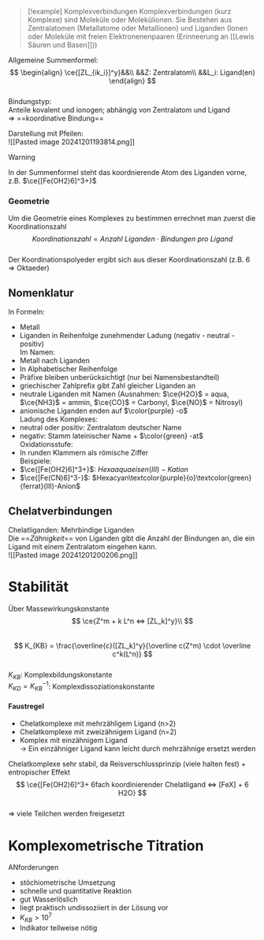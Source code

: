 > [!example] Komplexverbindungen
>Komplexverbindungen (kurz Komplexe) sind Moleküle oder Molekülionen. Sie Bestehen aus Zentralatomen (Metallatome oder Metallionen) und Liganden (Ionen oder Moleküle mit freien Elektronenenpaaren (Erinneerung an [[Lewis Säuren und Basen]]))                        
                        
Allgemeine Summenformel:                        
$$                        
\begin{align}                        
\ce{[ZL_{ik_i}]^y}&&\\                        
&&Z: Zentralatom\\                        
&&L_i: Ligand(en)                        
\end{align}                        
$$                        
Bindungstyp:                        
Anteile kovalent und ionogen; abhängig von Zentralatom und Ligand                        
=> ==koordinative Bindung==                        
                        
Darstellung mit Pfeilen:                        
![[Pasted image 20241201193814.png]]                        
                        
> [!warning]                         
> In der Summenformel steht das koordnierende Atom des Liganden vorne, z.B. $\ce{[Fe(OH2)6]^3+}$                        
                        
### Geometrie                        
Um die Geometrie eines Komplexes zu bestimmen errechnet man zuerst die Koordinationszahl                        
$$                        
Koordinationszahl = \textit{Anzahl Liganden} \cdot \textit{Bindungen pro Ligand}                        
$$                        
Der Koordinationspolyeder ergibt sich aus dieser Koordinationszahl (z.B. 6 => Oktaeder)                        
## Nomenklatur                        
In Formeln:                        
- Metall                        
- Liganden in Reihenfolge zunehmender Ladung (negativ - neutral - positiv)                        
Im Namen:                        
- Metall nach Liganden                        
- In Alphabetischer Reihenfolge                        
- Präfixe bleiben unberücksichtigt (nur bei Namensbestandteil)                        
- griechischer Zahlprefix gibt Zahl gleicher Liganden an                        
- neutrale Liganden mit Namen (Ausnahmen: $\ce{H2O}$ = aqua, $\ce{NH3}$ = ammin, $\ce{CO}$ = Carbonyl, $\ce{NO}$ = Nitrosyl)                        
- anionische Liganden enden auf $\color{purple} -o$                        
Ladung des Komplexes:                        
 - neutral oder positiv: Zentralatom deutscher Name                         
 - negativ: Stamm lateinischer Name + $\color{green} -at$                        
 Oxidationsstufe:                        
 - In runden Klammern als römische Ziffer                        
Beispiele:                        
- $\ce{[Fe(OH2)6]^3+}$: $Hexaaquaeisen(III) - Kation$                        
- $\ce{[Fe(CN)6]^3-}$: $Hexacyan\textcolor{purple}{o}\textcolor{green}{ferrat}(III)-Anion$                        
## Chelatverbindungen                        
Chelatliganden: Mehrbindige Liganden                        
Die ==*Zähnigkeit*== von Liganden gibt die Anzahl der Bindungen an, die ein Ligand mit einem Zentralatom eingehen kann.                        
![[Pasted image 20241201200206.png]]                        
                        
# Stabilität                        
Über Massewirkungskonstante                        
$$                        
\ce{Z^m + k L^n <=> [ZL_k]^y}\\                        
$$                        
$$                        
K_{KB} = \frac{\overline{c}([ZL_k]^y}{\overline c(Z^m) \cdot \overline c^k(L^n)}                        
$$                        
$K_{KB}$: Komplexbildungskonstante                        
$K_{KD} = K_{KB}{}^{-1}$: Komplexdissoziationskonstante                        
#### Faustregel                        
- Chelatkomplexe mit mehrzähligem Ligand (n>2)                        
- Chelatkomplexe mit zweizähnigem Ligand (n=2)                        
- Komplex mit einzähnigem Ligand                        
-> Ein einzähniger Ligand kann leicht durch mehrzähnige ersetzt werden                        
                        
Chelatkomplexe sehr stabil, da Reisverschlussprinzip (viele halten fest) + entropischer Effekt                      
$$                      
\ce{[Fe(OH2)6]^3+ 6fach koordinierender Chelatligand <=> [FeX] + 6 H2O}                      
$$                      
=> viele Teilchen werden freigesetzt                      
# Komplexometrische Titration                        
ANforderungen                        
- stöchiometrische Umsetzung                        
- schnelle und quantitative Reaktion                        
- gut Wasserlöslich                        
- liegt praktisch undissoziiert in der Lösung vor                        
- $K_{KB}>10^7$                        
- Indikator teilweise nötig                        

